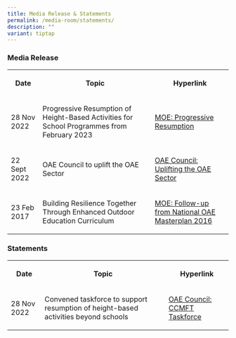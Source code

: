 ```yaml
---
title: Media Release & Statements
permalink: /media-room/statements/
description: ""
variant: tiptap
---
```

<h3>Media Release</h3><table><tbody><tr><th rowspan="1" colspan="1"><p>Date</p></th><th rowspan="1" colspan="1"><p>Topic</p></th><th rowspan="1" colspan="1"><p>Hyperlink</p></th></tr><tr><td rowspan="1" colspan="1"><p>28 Nov 2022</p></td><td rowspan="1" colspan="1"><p>Progressive Resumption of Height-Based Activities for School Programmes from February 2023</p></td><td rowspan="1" colspan="1"><p><a href="https://www.moe.gov.sg/news/press-releases/20221128-progressive-resumption-of-height-based-activities-for-school-programmes-from-february-2023" rel="noopener noreferrer nofollow" target="_blank">MOE: Progressive Resumption</a></p></td></tr><tr><td rowspan="1" colspan="1"><p>22 Sept 2022</p></td><td rowspan="1" colspan="1"><p>OAE Council to uplift the OAE Sector</p></td><td rowspan="1" colspan="1"><p><a href="/files/m - oae council to uplift the oae sector.pdf" rel="noopener noreferrer nofollow" target="_blank">OAE Council: Uplifting the OAE Sector</a></p></td></tr><tr><td rowspan="1" colspan="1"><p>23 Feb 2017</p></td><td rowspan="1" colspan="1"><p>Building Resilience Together Through Enhanced Outdoor Education Curriculum</p></td><td rowspan="1" colspan="1"><p><a href="/https://www.moe.gov.sg/news/press-releases/20170223-building-resilience-together-through-enhanced-outdoor-education-curriculum" rel="noopener noreferrer nofollow" target="_blank">MOE: Follow-up from National OAE Masterplan 2016</a></p></td></tr></tbody></table><h3>Statements</h3><table><tbody><tr><th rowspan="1" colspan="1"><p>Date</p></th><th rowspan="1" colspan="1"><p>Topic</p></th><th rowspan="1" colspan="1"><p>Hyperlink</p></th></tr><tr><td rowspan="1" colspan="1"><p>28 Nov 2022</p></td><td rowspan="1" colspan="1"><p>Convened taskforce to support resumption of height-based activities beyond schools</p></td><td rowspan="1" colspan="1"><p><a href="/files/s - taskforce.pdf" rel="noopener noreferrer nofollow" target="_blank">OAE Council: CCMFT Taskforce</a></p></td></tr></tbody></table><p></p>